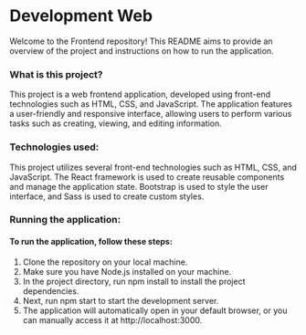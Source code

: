 # Development Web
Welcome to the Frontend repository! This README aims to provide an overview of the project and instructions on how to run the application.

### What is this project?
This project is a web frontend application, developed using front-end technologies such as HTML, CSS, and JavaScript. The application features a user-friendly and responsive interface, allowing users to perform various tasks such as creating, viewing, and editing information.

### Technologies used:

This project utilizes several front-end technologies such as HTML, CSS, and JavaScript. The React framework is used to create reusable components and manage the application state. Bootstrap is used to style the user interface, and Sass is used to create custom styles.

### Running the application:
#### To run the application, follow these steps:

1. Clone the repository on your local machine.
2. Make sure you have Node.js installed on your machine.
3. In the project directory, run npm install to install the project dependencies.
4. Next, run npm start to start the development server.
5. The application will automatically open in your default browser, or you can manually access it at http://localhost:3000.


